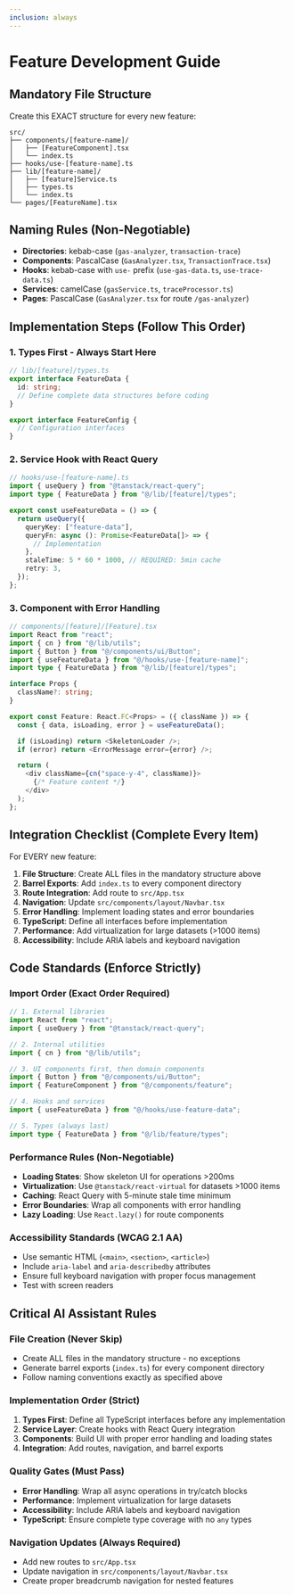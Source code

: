 ```yaml
---
inclusion: always
---
```


# Feature Development Guide

## Mandatory File Structure

Create this EXACT structure for every new feature:

```
src/
├── components/[feature-name]/
│   ├── [FeatureComponent].tsx
│   └── index.ts
├── hooks/use-[feature-name].ts
├── lib/[feature-name]/
│   ├── [feature]Service.ts
│   ├── types.ts
│   └── index.ts
└── pages/[FeatureName].tsx
```

## Naming Rules (Non-Negotiable)

- **Directories**: kebab-case (`gas-analyzer`, `transaction-trace`)
- **Components**: PascalCase (`GasAnalyzer.tsx`, `TransactionTrace.tsx`)
- **Hooks**: kebab-case with `use-` prefix (`use-gas-data.ts`, `use-trace-data.ts`)
- **Services**: camelCase (`gasService.ts`, `traceProcessor.ts`)
- **Pages**: PascalCase (`GasAnalyzer.tsx` for route `/gas-analyzer`)

## Implementation Steps (Follow This Order)

### 1. Types First - Always Start Here

```typescript
// lib/[feature]/types.ts
export interface FeatureData {
  id: string;
  // Define complete data structures before coding
}

export interface FeatureConfig {
  // Configuration interfaces
}
```

### 2. Service Hook with React Query

```typescript
// hooks/use-[feature-name].ts
import { useQuery } from "@tanstack/react-query";
import type { FeatureData } from "@/lib/[feature]/types";

export const useFeatureData = () => {
  return useQuery({
    queryKey: ["feature-data"],
    queryFn: async (): Promise<FeatureData[]> => {
      // Implementation
    },
    staleTime: 5 * 60 * 1000, // REQUIRED: 5min cache
    retry: 3,
  });
};
```

### 3. Component with Error Handling

```typescript
// components/[feature]/[Feature].tsx
import React from "react";
import { cn } from "@/lib/utils";
import { Button } from "@/components/ui/Button";
import { useFeatureData } from "@/hooks/use-[feature-name]";
import type { FeatureData } from "@/lib/[feature]/types";

interface Props {
  className?: string;
}

export const Feature: React.FC<Props> = ({ className }) => {
  const { data, isLoading, error } = useFeatureData();

  if (isLoading) return <SkeletonLoader />;
  if (error) return <ErrorMessage error={error} />;

  return (
    <div className={cn("space-y-4", className)}>
      {/* Feature content */}
    </div>
  );
};
```

## Integration Checklist (Complete Every Item)

For EVERY new feature:

1. **File Structure**: Create ALL files in the mandatory structure above
2. **Barrel Exports**: Add `index.ts` to every component directory
3. **Route Integration**: Add route to `src/App.tsx`
4. **Navigation**: Update `src/components/layout/Navbar.tsx`
5. **Error Handling**: Implement loading states and error boundaries
6. **TypeScript**: Define all interfaces before implementation
7. **Performance**: Add virtualization for large datasets (>1000 items)
8. **Accessibility**: Include ARIA labels and keyboard navigation

## Code Standards (Enforce Strictly)

### Import Order (Exact Order Required)

```typescript
// 1. External libraries
import React from "react";
import { useQuery } from "@tanstack/react-query";

// 2. Internal utilities
import { cn } from "@/lib/utils";

// 3. UI components first, then domain components
import { Button } from "@/components/ui/Button";
import { FeatureComponent } from "@/components/feature";

// 4. Hooks and services
import { useFeatureData } from "@/hooks/use-feature-data";

// 5. Types (always last)
import type { FeatureData } from "@/lib/feature/types";
```

### Performance Rules (Non-Negotiable)

- **Loading States**: Show skeleton UI for operations >200ms
- **Virtualization**: Use `@tanstack/react-virtual` for datasets >1000 items
- **Caching**: React Query with 5-minute stale time minimum
- **Error Boundaries**: Wrap all components with error handling
- **Lazy Loading**: Use `React.lazy()` for route components

### Accessibility Standards (WCAG 2.1 AA)

- Use semantic HTML (`<main>`, `<section>`, `<article>`)
- Include `aria-label` and `aria-describedby` attributes
- Ensure full keyboard navigation with proper focus management
- Test with screen readers

## Critical AI Assistant Rules

### File Creation (Never Skip)

- Create ALL files in the mandatory structure - no exceptions
- Generate barrel exports (`index.ts`) for every component directory
- Follow naming conventions exactly as specified above

### Implementation Order (Strict)

1. **Types First**: Define all TypeScript interfaces before any implementation
2. **Service Layer**: Create hooks with React Query integration
3. **Components**: Build UI with proper error handling and loading states
4. **Integration**: Add routes, navigation, and barrel exports

### Quality Gates (Must Pass)

- **Error Handling**: Wrap all async operations in try/catch blocks
- **Performance**: Implement virtualization for large datasets
- **Accessibility**: Include ARIA labels and keyboard navigation
- **TypeScript**: Ensure complete type coverage with no `any` types

### Navigation Updates (Always Required)

- Add new routes to `src/App.tsx`
- Update navigation in `src/components/layout/Navbar.tsx`
- Create proper breadcrumb navigation for nested features

